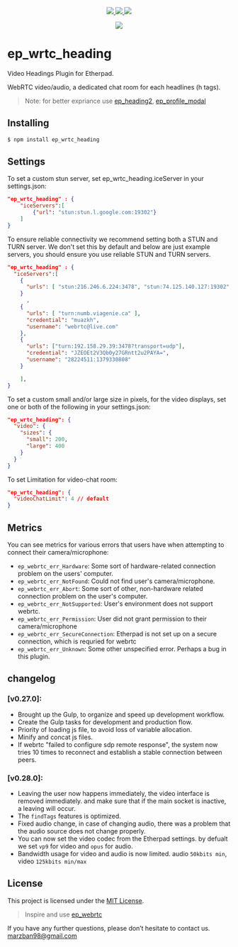 
<p align="center">

<a href="LICENSE">
<img src="https://img.shields.io/badge/License-MIT%202.0-blue.svg">
</a>

<a href="#">
<img src="https://img.shields.io/npm/v/ep_wrtc_heading">
</a>

<a href="#">
<img src="https://img.shields.io/npm/dt/ep_wrtc_heading">
</a>

</p>

<p align="center">
<a href="https://nodei.co/npm/ep_wrtc_heading/">
<img src="https://nodei.co/npm/ep_wrtc_heading.png">
</a>
</p>

# ep_wrtc_heading
Video Headings Plugin for Etherpad.

WebRTC video/audio, a dedicated chat room for each headlines (h tags).  

> Note: for better expriance use [ep_heading2](https://github.com/ether/ep_headings2), [ep_profile_modal](https://github.com/samirsayyad/ep_profile_modal)

## Installing

```bash
$ npm install ep_wrtc_heading
```

## Settings
To set a custom stun server, set ep_wrtc_heading.iceServer in your settings.json:
```json
"ep_wrtc_heading" : {
    "iceServers":[
        {"url": "stun:stun.l.google.com:19302"}
    ]
}
```

To ensure reliable connectivity we recommend setting both a STUN and TURN server. We don't set this by default and below are just example servers, you should ensure you use reliable STUN and TURN servers.
```json
"ep_wrtc_heading" : {
  "iceServers":[
    {
      "urls": [ "stun:216.246.6.224:3478", "stun:74.125.140.127:19302", "stun:[2a00:1450:400c:c08::7f]:19302" ]
    }
      ,
    {
      "urls": [ "turn:numb.viagenie.ca" ],
      "credential": "muazkh",
      "username": "webrtc@live.com"
    },
    {
      "urls": ["turn:192.158.29.39:3478?transport=udp"],
      "credential": "JZEOEt2V3Qb0y27GRntt2u2PAYA=",
      "username": "28224511:1379330808"
    }

    ],
}
```

To set a custom small and/or large size in pixels, for the video displays, set one or both of the following in your settings.json:
```json
"ep_wrtc_heading": {
  "video": {
    "sizes": {
      "small": 200,
      "large": 400
    }
  }
}
```

To set Limitation for video-chat room:
```json
"ep_wrtc_heading": {
  "videoChatLimit": 4 // default
}
```

## Metrics
You can see metrics for various errors that users have when attempting to connect their camera/microphone:

* `ep_webrtc_err_Hardware`: Some sort of hardware-related connection problem on the users' computer.
* `ep_webrtc_err_NotFound`: Could not find user's camera/microphone.
* `ep_webrtc_err_Abort`: Some sort of other, non-hardware related connection problem on the user's computer.
* `ep_webrtc_err_NotSupported`: User's environment does not support webrtc.
* `ep_webrtc_err_Permission`: User did not grant permission to their camera/microphone
* `ep_webrtc_err_SecureConnection`: Etherpad is not set up on a secure connection, which is requried for webrtc
* `ep_webrtc_err_Unknown`: Some other unspecified error. Perhaps a bug in this plugin.


## changelog

### [v0.27.0]:
  - Brought up the Gulp, to organize and speed up development workflow.
  - Create the Gulp tasks for development and production flow.
  - Priority of loading js file, to avoid loss of variable allocation.
  - Minify and concat js files.
  - If webrtc "failed to configure sdp remote response", the system now tries 10 times to reconnect and establish a stable connection between peers.

### [v0.28.0]:
  - Leaving the user now happens immediately, the video interface is removed immediately. and make sure that if the main socket is inactive, a leaving will occur.
  - The `findTags` features is optimized.
  - Fixed audio change, in case of changing audio, there was a problem that the audio source does not change properly.
  - You can now set the video codec from the Etherpad settings. by defualt we set `vp9` for video and `opus` for audio.
  - Bandwidth usage for video and audio is now limited. audio `50kbits min`, video `125kbits min/max`

## License
This project is licensed under the [MIT License](./LICENSE).

> Inspire and use [ep_webrtc](https://github.com/ether/ep_webrtc)

If you have any further questions, please don’t hesitate to contact us.
<marzban98@gmail.com>